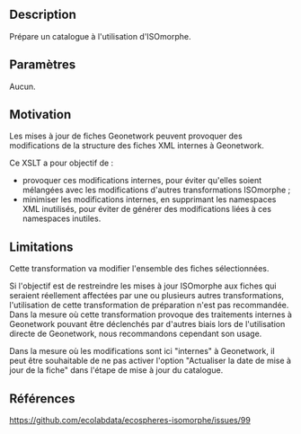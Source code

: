 ## Description

Prépare un catalogue à l'utilisation d'ISOmorphe.


## Paramètres

Aucun.


## Motivation

Les mises à jour de fiches Geonetwork peuvent provoquer des modifications de la structure des fiches XML internes à Geonetwork.

Ce XSLT a pour objectif de :
- provoquer ces modifications internes, pour éviter qu'elles soient mélangées avec les modifications d'autres transformations ISOmorphe ;
- minimiser les modifications internes, en supprimant les namespaces XML inutilisés, pour éviter de générer des modifications liées à ces namespaces inutiles.


## Limitations

Cette transformation va modifier l'ensemble des fiches sélectionnées.

Si l'objectif est de restreindre les mises à jour ISOmorphe aux fiches qui seraient réellement affectées par une ou plusieurs autres transformations, l'utilisation de cette transformation de préparation n'est pas recommandée.
Dans la mesure où cette transformation provoque des traitements internes à Geonetwork pouvant être déclenchés par d'autres biais lors de l'utilisation directe de Geonetwork, nous recommandons cependant son usage.

Dans la mesure où les modifications sont ici "internes" à Geonetwork, il peut être souhaitable de ne pas activer l'option "Actualiser la date de mise à jour de la fiche" dans l'étape de mise à jour du catalogue.


## Références

https://github.com/ecolabdata/ecospheres-isomorphe/issues/99

